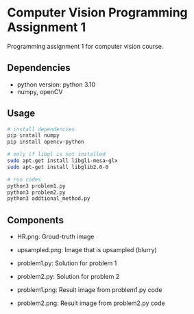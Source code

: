 # Computer Vision Programming Assignment 1
Programming assignment 1 for computer vision course.

## Dependencies
* python version: python 3.10
* numpy, openCV

## Usage
```bash
# install dependencies
pip install numpy
pip install opencv-python

# only if libgl is not installed
sudo apt-get install libgl1-mesa-glx
sudo apt-get install libglib2.0-0

# run codes
python3 problem1.py
python3 problem2.py
python3 addtional_method.py
```

## Components
* HR.png: Groud-truth image
* upsampled.png: Image that is upsampled (blurry)

* problem1.py: Solution for problem 1
* problem2.py: Solution for problem 2
* problem1.png: Result image from problem1.py code
* problem2.png: Result image from problem2.py code

